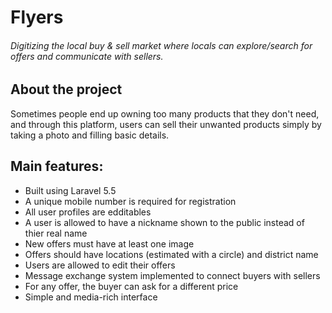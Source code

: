 # Flyers
###### Digitizing the local buy & sell market where locals can explore/search for offers and communicate with sellers.

## About the project
Sometimes people end up owning too many products that they don't need, and through this platform, users can sell their unwanted products simply by taking a photo and filling basic details.


## Main features:
- Built using Laravel 5.5
- A unique mobile number is required for registration
- All user profiles are edditables
- A user is allowed to have a nickname shown to the public instead of thier real name
- New offers must have at least one image
- Offers should have locations (estimated with a circle) and district name
- Users are allowed to edit their offers
- Message exchange system implemented to connect buyers with sellers
- For any offer, the buyer can ask for a different price
- Simple and media-rich interface

